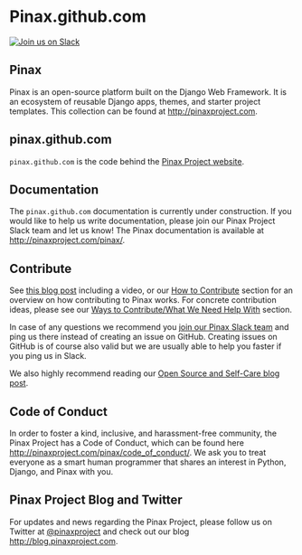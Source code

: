 Pinax.github.com
========

[![Join us on Slack](http://slack.pinaxproject.com/badge.svg)](http://slack.pinaxproject.com/)

Pinax
-------

Pinax is an open-source platform built on the Django Web Framework. It is an ecosystem of reusable Django apps, themes, and starter project templates.
This collection can be found at http://pinaxproject.com.


pinax.github.com
------------------
`pinax.github.com` is the code behind the [Pinax Project website](http://pinaxproject.com).


Documentation
--------------

The `pinax.github.com` documentation is currently under construction. If you would like to help us write 
documentation, please join our Pinax Project Slack team and let us know! The Pinax documentation is 
available at http://pinaxproject.com/pinax/.


Contribute
----------------

See [this blog post](http://blog.pinaxproject.com/2016/02/26/recap-february-pinax-hangout/) including a video, or our [How to Contribute](http://pinaxproject.com/pinax/how_to_contribute/) section for an overview on how contributing to Pinax works. For concrete contribution ideas, please see our 
[Ways to Contribute/What We Need Help With](http://pinaxproject.com/pinax/ways_to_contribute/) section.

In case of any questions we recommend you [join our Pinax Slack team](http://slack.pinaxproject.com) and 
ping us there instead of creating an issue on GitHub. Creating issues on GitHub is of course also valid but we are usually 
able to help you faster if you ping us in Slack.

We also highly recommend reading our 
[Open Source and Self-Care blog post](http://blog.pinaxproject.com/2016/01/19/open-source-and-self-care/).  


Code of Conduct
-----------------

In order to foster a kind, inclusive, and harassment-free community, the Pinax Project has a Code of Conduct, which can be found here  http://pinaxproject.com/pinax/code_of_conduct/.
We ask you to treat everyone as a smart human programmer that shares an interest in Python, Django, and Pinax with you.


Pinax Project Blog and Twitter
-------------------------------

For updates and news regarding the Pinax Project, please follow us on Twitter at [@pinaxproject](https://twitter.com/pinaxproject) and check out our blog http://blog.pinaxproject.com.

